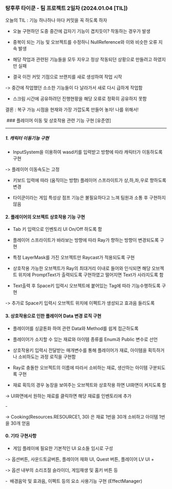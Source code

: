 ### 탕후루 타이쿤 - 팀 프로젝트 2일차  (2024.01.04 [TIL])

오늘의 TIL : 기능 하나하나 마다 커밋을 꼭 하도록 하자

- 오늘 구현하던 도중 중간에 갑자기 기능이 겹치듯이? 작동하는 경우가 발생

- 중복이 되는 기능 및 오브젝트를 수정하니 NullReference와 이와 비슷한 오류 지속 발생

- 해당 작업과 관련된 기능들을 모두 지우고 정상 작동되던 상황으로 만들려고 하였지만 실패

- 결국 이전 커밋 기점으로 브랜치를 새로 생성하여 작업 시작

-> 중간에 작업했던 소소한 기능들이 다 날라가서 새로 다시 급하게 작업함

+ 스크림 시간에 공유하려던 진행현황을 해당 오류로 정확히 공유하지 못함

결론 : 복구 가능 시점을 현재와 가장 가깝도록 만들어 놓자! 나를 위해서!

  

 ### 플레이어 이동 및 상호작용 관련 기능 구현 [유준영]

---

  

##### 1. 캐릭터 이동기능 구현

  

- InputSystem을 이용하여 wasd키를 입력받고 방향에 따라 캐릭터가 이동하도록 구현

-> 플레이어 이동속도는 고정

- 키보드 입력에 따라 (움직이는 방향) 플레이어 스프라이트가 상,하,좌,우로 향하도록 변경

- 타이쿤이라는 게임 특성상 점프 기능은 불필요하다고 느껴 팀원과 소통 후 구현하지 않음

  

#### 2. 플레이어의 오브젝트 상호작용 기능 구현

  

- Tab 키 입력으로 인벤토리 UI On/Off 하도록 함

- 플레이어 스프라이트가 바라보는 방향에 따라 Ray가 향하는 방향이 변경되도록 구현

- 특정 LayerMask를 가진 오브젝트만 Raycast가 적용되도록 구현

- 상호작용 가능한 오브젝트가 Ray의 최대거리 이내로 들어와 인식되면 해당 오브젝트 위치에 PromptText가 출력되도록 구현하였고 떨어지면 Text가 사라지도록 함

- Text출력 후 Space키 입력시 오브젝트에 붙어있는 Tag에 따라 기능수행하도록 구현

-> 추가로 Space키 입력시 오브젝트 위치에 이펙트가 생성되고 효과음 들리도록 

  

#### 3. 상호작용으로 인한 플레이어 Data 변경 로직 구현 

  

- 플레이어를 싱글톤화 하여 관련 Data와 Method를 쉽게 접근하도록 

- 플레이어가 소지할 수 있는 재료와 아이템 종류를 Enum과 Public 변수로 선언

- 상호작용키 입력시 전달받는 매개변수를 통해 플레이어가 재료, 아이템을 획득하거나 소비하도는 과정 로직을 구현함 

- Ray로 충돌한 오브젝트의 이름에 따라서 소비하는 재료, 생산하는 아이템 구분되도록 구현

- 재료 획득의 경우 농장을 보여주는 오브젝트와 상호작용 하면 UI화면이 켜지도록 함

-> UI화면에서 원하는 재료를 클릭하면 해당 재료를 인벤토리에 추가 

- 

  

-> Cooking(Resources.RESOURCE1, 30) 은 재료 1번을 30개 소비하고 아이템 1번을 30개 얻음

  

  

#### 0. 기타 구현사항

  

- 게임 플레이에 필요한 기본적인 UI 요소들 임시로 구성

-> 옵션버튼, 사운드토글버튼, 플레이어 재화 UI, Quest 버튼, 플레이어 LV UI + 

-> 옵션 내부의 소리조절 슬라이더, 게임재생 및 홈키 버튼 등

-  배경음악 및 효과음, 이펙트 등의 요소 사용기능 구현 (EffectManager)